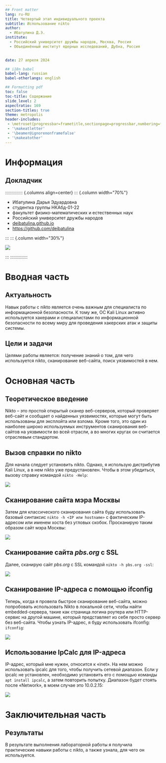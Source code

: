 ```yaml
---
## Front matter
lang: ru-RU
title: Четвертый этап индивидуального проекта
subtitle: Использование nikto
author:
  - Ибатулина Д.Э.
institute:
  - Российский университет дружбы народов, Москва, Россия
  - Объединённый институт ядерных исследований, Дубна, Россия
  

date: 27 апреля 2024

## i18n babel
babel-lang: russian
babel-otherlangs: english

## Formatting pdf
toc: false
toc-title: Содержание
slide_level: 2
aspectratio: 169
section-titles: true
theme: metropolis
header-includes:
 - \metroset{progressbar=frametitle,sectionpage=progressbar,numbering=fraction}
 - '\makeatletter'
 - '\beamer@ignorenonframefalse'
 - '\makeatother'
---
```


# Информация

## Докладчик

:::::::::::::: {.columns align=center}
::: {.column width="70%"}

  * Ибатулина Дарья Эдуардовна
  * студентка группы НКАбд-01-22
  * факультет физико-математических и естественных наук
  * Российский университет дружбы народов
  * [deibatulina.github.io](mailto:1132226434@pfur.ru)
  * <https://github.com/deibatulina>

:::
::: {.column width="30%"}

![](./image/deibatulina.jpg)

:::
::::::::::::::

# Вводная часть

## Актуальность

Навык работы с nikto является очень важным для специалиста по информационной безопасности. К тому же, ОС Kali Linux активно используется хакерами и специалистами по информационной безопасности по всему миру для проведения хакерских атак и защиты системы.

## Цели и задачи

Целями работы является: получение знаний о том, для чего используется nikto, сканирование веб-сайта, поиск уязвимостей в нем.

# Основная часть

## Теоретическое введение

Nikto – это простой открытый сканер веб-серверов, который проверяет веб-сайт и сообщает о найденных уязвимостях, которые могут быть использованы для эксплойта или взлома. Кроме того, это один из наиболее широко используемых инструментов сканирования веб-сайтов на уязвимости во всей отрасли, а во многих кругах он считается отраслевым стандартом.

## Вызов справки по nikto

Для начала следует установить nikto. Однако, я использую дистрибутив Kali Linux, а в нем nikto уже предустановлен. Чтобы в этом убедиться, вызову справку командой `nikto -Help`:

![](image/1.jpg)

## Сканирование сайта мэра Москвы

Затем для классического сканирования сайта буду использовать базовый синтаксис `nikto -h <IP или hostname>` с фактическим IP-адресом или именем хоста без угловых скобок. Просканирую таким образом сайт мэра Москвы:

![](image/2.jpg)

## Сканирование сайта *pbs.org* с SSL

Далее, сканирую сайт *pbs.org* с SSL командой `nikto -h pbs.org -ssl`:

![](image/3.jpg)

## Сканирование IP-адреса с помощью ifconfig

Теперь, когда я провела быстрое сканирование веб-сайта, можно попробовать использовать Nikto в локальной сети, чтобы найти embedded-сервера, такие как страница логина роутера или HTTP-сервис на другой машине, который представляет из себя просто сервер без веб-сайта. Чтобы узнать IP-адрес, я буду использовать ifconfig: `ifconfig`:

![](image/4.jpg)

## Использование IpCalc для IP-адреса

IP-адрес, который мне нужен, относится к «inet». На нем можно использовать ipcalc для того, чтобы получить сетевой диапазон. Если у ipcalc не установлен, необходимо установить его с помощью команды `apt install ipcalc`, а затем повторить попытку. Диапазон будет стоять после «Network», в моем случае это 10.0.2.15:

![](image/5.jpg)

# Заключительная часть

## Результаты

В результате выполнения лабораторной работы я получила практические навыки работы с nikto, а также узнала, для чего он используется.

